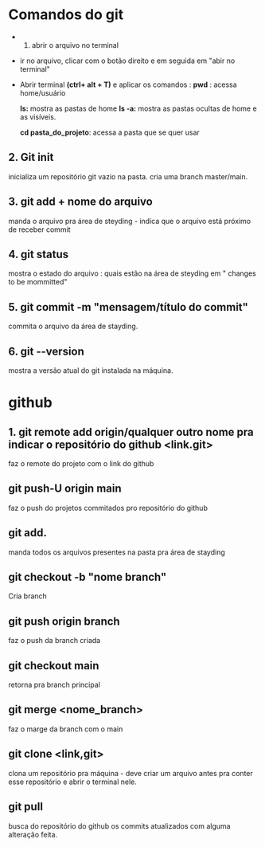 # Comandos do git

- 1. abrir o arquivo no terminal
- ir no arquivo, clicar com o botão direito e em seguida em "abir no terminal"
- Abrir terminal **(ctrl+ alt + T)** e aplicar os comandos :
**pwd** : acessa home/usuário 

    **ls:** mostra as pastas de home
**ls -a:** mostra as pastas ocultas de home e as visíveis.

    **cd pasta_do_projeto**: acessa a pasta que se quer usar

## 2. Git init
inicializa um repositório git vazio na pasta.
cria uma branch master/main.

## 3. git add + nome do arquivo 
manda o arquivo pra área de steyding - indica que o arquivo está próximo de receber commit
## 4. git status
mostra o estado do arquivo : quais estão na área de steyding em " changes to be mommitted"
## 5. git commit -m "mensagem/título do commit"
commita o arquivo da área de stayding.
## 6. git --version
mostra a versão atual do git instalada na máquina.

# github

## 1. git remote add origin/qualquer outro nome pra indicar o repositório do github <link.git>

faz o remote do projeto com o link do github

## git push-U origin main
faz o push do projetos commitados pro repositório do github
## git add.
manda todos os arquivos presentes na pasta pra área de stayding

## git checkout -b "nome branch"
Cria branch

## git push origin branch
faz o push da branch criada

## git checkout main
retorna pra branch principal

## git merge <nome_branch>
faz o marge da branch com o main 

## git clone <link,git>
clona um repositório pra máquina - deve criar um arquivo antes pra conter esse repositório e abrir o terminal nele.

## git pull
busca do repositório do github os commits atualizados com alguma alteração feita.